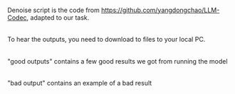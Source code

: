 ######
Denoise script is the code from  https://github.com/yangdongchao/LLM-Codec, adapted to our task. 
######
To hear the outputs, you need to download to files to your local PC.
######
"good outputs" contains a few good results we got from running the model 
###### 
"bad output" contains an example of a bad result 
